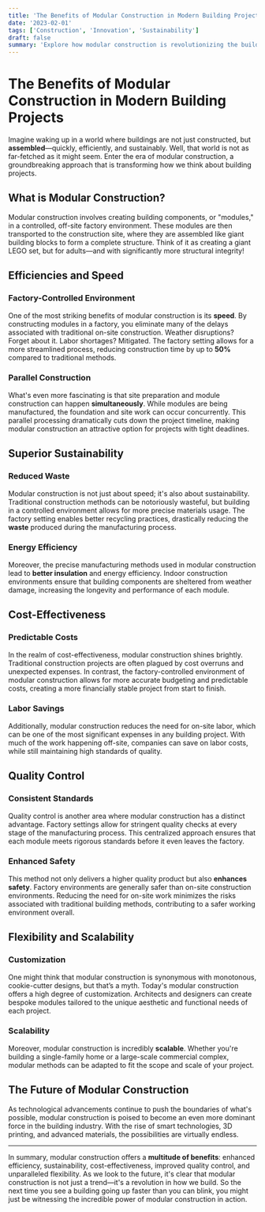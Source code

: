 ```yaml
---
title: 'The Benefits of Modular Construction in Modern Building Projects'
date: '2023-02-01'
tags: ['Construction', 'Innovation', 'Sustainability']
draft: false
summary: 'Explore how modular construction is revolutionizing the building industry with enhanced efficiency, sustainability, and cost-effectiveness.'
---
```


# The Benefits of Modular Construction in Modern Building Projects

Imagine waking up in a world where buildings are not just constructed, but **assembled**—quickly, efficiently, and sustainably. Well, that world is not as far-fetched as it might seem. Enter the era of modular construction, a groundbreaking approach that is transforming how we think about building projects.

## What is Modular Construction?

Modular construction involves creating building components, or "modules," in a controlled, off-site factory environment. These modules are then transported to the construction site, where they are assembled like giant building blocks to form a complete structure. Think of it as creating a giant LEGO set, but for adults—and with significantly more structural integrity!

## Efficiencies and Speed

### Factory-Controlled Environment

One of the most striking benefits of modular construction is its **speed**. By constructing modules in a factory, you eliminate many of the delays associated with traditional on-site construction. Weather disruptions? Forget about it. Labor shortages? Mitigated. The factory setting allows for a more streamlined process, reducing construction time by up to **50%** compared to traditional methods.

### Parallel Construction

What's even more fascinating is that site preparation and module construction can happen **simultaneously**. While modules are being manufactured, the foundation and site work can occur concurrently. This parallel processing dramatically cuts down the project timeline, making modular construction an attractive option for projects with tight deadlines.

## Superior Sustainability

### Reduced Waste

Modular construction is not just about speed; it's also about sustainability. Traditional construction methods can be notoriously wasteful, but building in a controlled environment allows for more precise materials usage. The factory setting enables better recycling practices, drastically reducing the **waste** produced during the manufacturing process.

### Energy Efficiency

Moreover, the precise manufacturing methods used in modular construction lead to **better insulation** and energy efficiency. Indoor construction environments ensure that building components are sheltered from weather damage, increasing the longevity and performance of each module.

## Cost-Effectiveness

### Predictable Costs

In the realm of cost-effectiveness, modular construction shines brightly. Traditional construction projects are often plagued by cost overruns and unexpected expenses. In contrast, the factory-controlled environment of modular construction allows for more accurate budgeting and predictable costs, creating a more financially stable project from start to finish.

### Labor Savings

Additionally, modular construction reduces the need for on-site labor, which can be one of the most significant expenses in any building project. With much of the work happening off-site, companies can save on labor costs, while still maintaining high standards of quality.

## Quality Control

### Consistent Standards

Quality control is another area where modular construction has a distinct advantage. Factory settings allow for stringent quality checks at every stage of the manufacturing process. This centralized approach ensures that each module meets rigorous standards before it even leaves the factory.

### Enhanced Safety

This method not only delivers a higher quality product but also **enhances safety**. Factory environments are generally safer than on-site construction environments. Reducing the need for on-site work minimizes the risks associated with traditional building methods, contributing to a safer working environment overall.

## Flexibility and Scalability

### Customization

One might think that modular construction is synonymous with monotonous, cookie-cutter designs, but that’s a myth. Today's modular construction offers a high degree of customization. Architects and designers can create bespoke modules tailored to the unique aesthetic and functional needs of each project.

### Scalability

Moreover, modular construction is incredibly **scalable**. Whether you're building a single-family home or a large-scale commercial complex, modular methods can be adapted to fit the scope and scale of your project.

## The Future of Modular Construction

As technological advancements continue to push the boundaries of what's possible, modular construction is poised to become an even more dominant force in the building industry. With the rise of smart technologies, 3D printing, and advanced materials, the possibilities are virtually endless.

---

In summary, modular construction offers a **multitude of benefits**: enhanced efficiency, sustainability, cost-effectiveness, improved quality control, and unparalleled flexibility. As we look to the future, it's clear that modular construction is not just a trend—it's a revolution in how we build. So the next time you see a building going up faster than you can blink, you might just be witnessing the incredible power of modular construction in action.